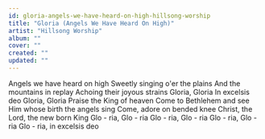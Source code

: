 ```yaml
---
id: gloria-angels-we-have-heard-on-high-hillsong-worship
title: "Gloria (Angels We Have Heard On High)"
artist: "Hillsong Worship"
album: ""
cover: ""
created: ""
updated: ""
---
```


Angels we have heard on high
Sweetly singing o'er the plains
And the mountains in replay
Achoing their joyous strains
Gloria, Gloria
In excelsis deo
Gloria, Gloria
Praise the King of heaven
Come to Bethlehem and see
Him whose birth the angels sing
Come, adore on bended knee
Christ, the Lord, the new born King
Glo - ria, Glo - ria
Glo - ria, Glo - ria
Glo - ria, Glo - ria
Glo - ria, in excelsis deo